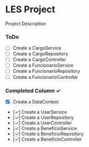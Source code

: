 # LES Project
Project Description

### ToDo
- [ ] Create a CargoService
- [ ] Create a CargoRepository
- [ ] Create a CargoController
- [ ] Create a FuncionarioService
- [ ] Create a FuncionarioRepository
- [ ] Create a FuncionarioController

### Completed Column ✓
- [x] Create a DataContext
- [✓] Create a UserService
- [✓] Create a UserRepository
- [✓] Create a UserController
- [✓] Create a BeneficioService
- [✓] Create a BeneficioRepository
- [✓] Create a BeneficioController
